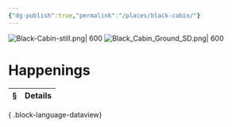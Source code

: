 ```yaml
---
{"dg-publish":true,"permalink":"/places/black-cabin/"}
---
```


![Black-Cabin-still.png| 600](/img/user/_attachments/place/Black-Cabin-still.png)
![Black_Cabin_Ground_SD.png| 600](/img/user/_attachments/place/Black_Cabin_Ground_SD.png)
# Happenings
| § | Details |
| - | ------- |

{ .block-language-dataview}
